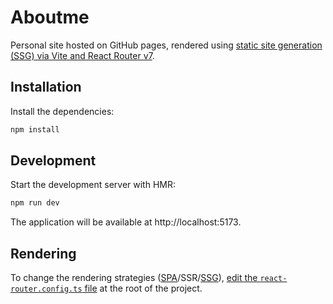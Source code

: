 # Aboutme
Personal site hosted on GitHub pages, rendered using [static site generation (SSG) via Vite and React Router v7](https://stackblitz.com/github/remix-run/react-router-templates/tree/main/default?file=README.md).

## Installation
Install the dependencies:

```bash
npm install
```

## Development
Start the development server with HMR:

```bash
npm run dev
```

The application will be available at http://localhost:5173.

## Rendering
To change the rendering strategies ([SPA](https://reactrouter.com/how-to/spa)/SSR/[SSG](https://reactrouter.com/how-to/pre-rendering)), [edit the `react-router.config.ts` file](https://reactrouter.com/start/framework/rendering) at the root of the project.